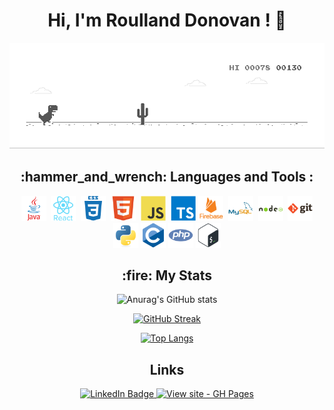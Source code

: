 <h1  align="center">Hi, I'm Roulland Donovan ! 👋</h1>
<div id="header" align="center">
  <img src="/dino.gif"/>
</div>
<h2  align="center">:hammer_and_wrench: Languages and Tools :</h2>

<div align="center">
  <img src="https://github.com/devicons/devicon/blob/master/icons/java/java-original-wordmark.svg" title="Java" alt="Java" width="40" height="40"/>&nbsp;
  <img src="https://github.com/devicons/devicon/blob/master/icons/react/react-original-wordmark.svg" title="React" alt="React" width="40" height="40"/>&nbsp;
  <img src="https://github.com/devicons/devicon/blob/master/icons/css3/css3-plain-wordmark.svg"  title="CSS3" alt="CSS" width="40" height="40"/>&nbsp;
  <img src="https://github.com/devicons/devicon/blob/master/icons/html5/html5-original.svg" title="HTML5" alt="HTML" width="40" height="40"/>&nbsp;
  <img src="https://github.com/devicons/devicon/blob/master/icons/javascript/javascript-original.svg" title="JavaScript" alt="JavaScript" width="40" height="40"/>&nbsp;
  <img src="https://github.com/devicons/devicon/blob/master/icons/typescript/typescript-plain.svg" title="Git" **alt="Git" width="40" height="40"/>
  <img src="https://github.com/devicons/devicon/blob/master/icons/firebase/firebase-plain-wordmark.svg" title="Firebase" alt="Firebase" width="40" height="40"/>&nbsp;
  <img src="https://github.com/devicons/devicon/blob/master/icons/mysql/mysql-original-wordmark.svg" title="MySQL"  alt="MySQL" width="40" height="40"/>&nbsp;
  <img src="https://github.com/devicons/devicon/blob/master/icons/nodejs/nodejs-original-wordmark.svg" title="NodeJS" alt="NodeJS" width="40" height="40"/>&nbsp;
  <img src="https://github.com/devicons/devicon/blob/master/icons/git/git-original-wordmark.svg" title="Git" **alt="Git" width="40" height="40"/>
  <img src="https://github.com/devicons/devicon/blob/master/icons/python/python-original.svg" title="Git" **alt="Git" width="40" height="40"/>
  <img src="https://github.com/devicons/devicon/blob/master/icons/c/c-original.svg" title="Git" **alt="Git" width="40" height="40"/>
  <img src="https://github.com/devicons/devicon/blob/master/icons/php/php-plain.svg" title="Git" **alt="Git" width="40" height="40"/>
  <img src="https://github.com/devicons/devicon/blob/master/icons/bash/bash-original.svg" title="Git" **alt="Git" width="40" height="40"/>
</div>

<h2  align="center"> :fire: My Stats </h2>
<div align="center">
  
![Anurag's GitHub stats](https://github-readme-stats.vercel.app/api?username=Yato97&hide=prs,issues,contribs&show_icons=true&theme=tokyonight)

[![GitHub Streak](http://github-readme-streak-stats.herokuapp.com?user=Yato97&theme=dark&background=000000)](https://git.io/streak-stats)

[![Top Langs](https://github-readme-stats.vercel.app/api/top-langs/?username=Yato97&layout=compact&theme=vision-friendly-dark)](https://github.com/anuraghazra/github-readme-stats)
</div>

<h2  align="center">Links</h2>
<div id="badges" align="center">
  <a href="https://www.linkedin.com/in/donovan-roulland-61b00324b/">
    <img src="https://img.shields.io/badge/LinkedIn-blue?style=for-the-badge&logo=linkedin&logoColor=white" alt="LinkedIn Badge"/>
  </a>
  <a href="https://yato97.github.io/OnlineCV/"><img src="https://img.shields.io/badge/View_site-GH_Pages-2ea44f?style=for-the-badge" alt="View site - GH Pages"></a>
</div>
